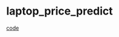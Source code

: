 # laptop_price_predict
[code](https://github.com/amitprna/laptop_price_predict/blob/master/Laptop%20Price%20Predictor/Laptop%20Price%20Predictor.md)
